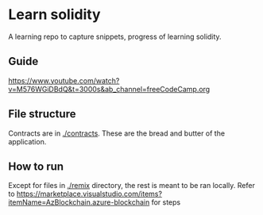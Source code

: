 # Learn solidity
A learning repo to capture snippets, progress of learning solidity.

## Guide
https://www.youtube.com/watch?v=M576WGiDBdQ&t=3000s&ab_channel=freeCodeCamp.org

## File structure
Contracts are in [./contracts](./contracts). These are the bread and butter of the application.

## How to run
Except for files in [./remix](./remix) directory, the rest is meant to be ran locally. Refer to https://marketplace.visualstudio.com/items?itemName=AzBlockchain.azure-blockchain for steps